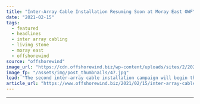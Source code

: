 ```yaml
---
title: "Inter-Array Cable Installation Resuming Soon at Moray East OWF"
date: "2021-02-15"
tags: 
  - featured
  - headlines
  - inter array cabling
  - living stone
  - moray east
  - offshorewind
source: "offshorewind"
image_url: "https://cdn.offshorewind.biz/wp-content/uploads/sites/2/2021/02/15154004/CLV-Living-Stone_DEME.jpg"
image_fp: "/assets/img/post_thumbnails/47.jpg"
lead: "The second inter-array cable installation campaign will begin this month at the Moray East"
article_url: "https://www.offshorewind.biz/2021/02/15/inter-array-cable-installation-resuming-soon-at-moray-east-owf/"
---
```


---
